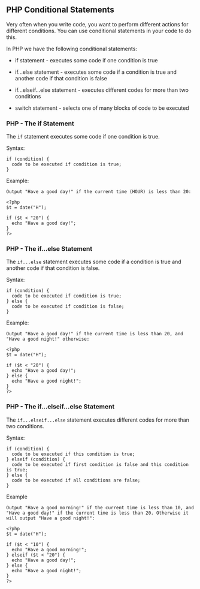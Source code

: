 ## PHP Conditional Statements

Very often when you write code, you want to perform different actions for different conditions. You can use conditional statements in your code to do this.

In PHP we have the following conditional statements:

- if statement - executes some code if one condition is true

- if...else statement - executes some code if a condition is true and another code if that condition is false

- if...elseif...else statement - executes different codes for more than two conditions

- switch statement - selects one of many blocks of code to be executed

### PHP - The if Statement

The <code>if</code> statement executes some code if one condition is true.

Syntax:
```
if (condition) {
  code to be executed if condition is true;
}
```
Example:
```
Output "Have a good day!" if the current time (HOUR) is less than 20:

<?php
$t = date("H");

if ($t < "20") {
  echo "Have a good day!";
}
?>
```

### PHP - The if...else Statement
The <code>if...else</code> statement executes some code if a condition is true and another code if that condition is false.

Syntax:
```
if (condition) {
  code to be executed if condition is true;
} else {
  code to be executed if condition is false;
}
```

Example:
```
Output "Have a good day!" if the current time is less than 20, and "Have a good night!" otherwise:

<?php
$t = date("H");

if ($t < "20") {
  echo "Have a good day!";
} else {
  echo "Have a good night!";
}
?>
```
### PHP - The if...elseif...else Statement

The <code>if...elseif...else</code> statement executes different codes for more than two conditions.

Syntax:

```
if (condition) {
  code to be executed if this condition is true;
} elseif (condition) {
  code to be executed if first condition is false and this condition is true;
} else {
  code to be executed if all conditions are false;
}
```

Example
```
Output "Have a good morning!" if the current time is less than 10, and "Have a good day!" if the current time is less than 20. Otherwise it will output "Have a good night!":

<?php
$t = date("H");

if ($t < "10") {
  echo "Have a good morning!";
} elseif ($t < "20") {
  echo "Have a good day!";
} else {
  echo "Have a good night!";
}
?>
```





